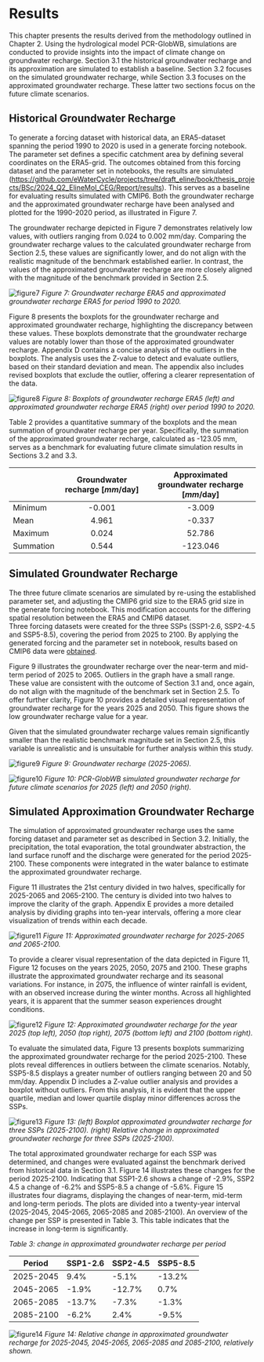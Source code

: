 # Results

This chapter presents the results derived from the methodology outlined in Chapter 2. Using the 
hydrological model PCR-GlobWB, simulations are conducted to provide insights into the impact 
of climate change on groundwater recharge. Section 3.1 the historical groundwater recharge and 
its approximation are simulated to establish a baseline. Section 3.2 focuses on the simulated 
groundwater recharge, while Section 3.3 focuses on the approximated groundwater recharge. 
These latter two sections focus on the future climate scenarios. 

## Historical Groundwater Recharge 

To generate a forcing dataset with historical data, an ERA5-dataset spanning the period 1990 to 
2020 is used in a generate forcing notebook. The parameter set defines a specific catchment area 
by defining several coordinates on the ERA5-grid. The outcomes obtained from this forcing 
dataset and the parameter set in notebooks, the results are simulated (https://github.com/eWaterCycle/projects/tree/draft_eline/book/thesis_projects/BSc/2024_Q2_ElineMol_CEG/Report/results). 
This serves as a baseline for evaluating results simulated with 
CMIP6. Both the groundwater recharge and the approximated groundwater recharge have been 
analysed and plotted for the 1990-2020 period, as illustrated in Figure 7.  

The groundwater recharge depicted in Figure 7 demonstrates relatively low values, with 
outliers ranging from 0.024 to 0.002 mm/day. Comparing the groundwater recharge values to the 
calculated groundwater recharge from Section 2.5, these values are significantly lower, and do not 
align with the realistic magnitude of the benchmark established earlier. In contrast, the values of 
the approximated groundwater recharge are more closely aligned with the magnitude of the 
benchmark provided in Section 2.5.  

![figure7](../figures/figure7.PNG)
*Figure 7: Groundwater recharge ERA5  and approximated groundwater recharge ERA5 for period 1990 to 2020.*

Figure 8 presents the boxplots for the groundwater recharge and approximated groundwater 
recharge, highlighting the discrepancy between these values. These boxplots demonstrate that the 
groundwater recharge values are notably lower than those of the approximated groundwater 
recharge. Appendix D contains a concise analysis of the outliers in the  boxplots. The analysis uses 
the Z-value to detect and evaluate outliers, based on their standard deviation and mean. The 
appendix also includes revised boxplots that exclude the outlier, offering a clearer representation 
of the data.

![figure8](../figures/figure8.PNG)
*Figure 8: Boxplots of groundwater recharge ERA5 (left) and approximated groundwater recharge ERA5 (right) over 
period 1990 to 2020.*

Table 2 provides a quantitative summary of the boxplots and the mean summation of 
groundwater recharge per year. Specifically, the summation of the approximated groundwater 
recharge, calculated as -123.05 mm, serves as a benchmark for evaluating future climate 
simulation results in Sections 3.2 and 3.3. 

| | Groundwater recharge [$mm/\text{day}$] | Approximated groundwater recharge [$mm/\text{day}$] |
|--------------------|:--------------------------------------:|:---------------------------------------------------:|
| Minimum |                 -0.001                 |                       -3.009                        |
| Mean |                 4.961                  |                       -0.337                        |
|Maximum |                 0.024                  |                       52.786                        |
| Summation |                 0.544                  |                      -123.046                       |

## Simulated Groundwater Recharge
The three future climate scenarios are simulated by re-using the established parameter set, and 
adjusting the CMIP6 grid size to the ERA5 grid size in the generate forcing notebook. This 
modification accounts for the differing spatial resolution between the ERA5 and CMIP6 dataset.  
Three forcing datasets were created for the three SSPs (SSP1-2.6, SSP2-4.5 and SSP5-8.5), 
covering the period from 2025 to 2100. By applying the generated forcing and the parameter set 
in notebook, results based on CMIP6 data were [obtained](https://github.com/eWaterCycle/projects/tree/draft_eline/book/thesis_projects/BSc/2024_Q2_ElineMol_CEG/Report/results ). 

Figure 9 illustrates the groundwater recharge over the near-term and mid-term period of 
2025 to 2065. Outliers in the graph have a small range. These value are consistent with the 
outcome of Section 3.1 and, once again, do not align with the magnitude of the benchmark set in 
Section 2.5. To offer further clarity, Figure 10 provides a detailed visual representation of 
groundwater recharge for the years 2025 and 2050. This figure shows the low groundwater 
recharge value for a year.

Given that the simulated groundwater recharge values remain significantly smaller than 
the realistic benchmark magnitude set in Section 2.5, this variable is unrealistic and is unsuitable 
for further analysis within this study.

![figure9](../figures/figure9.PNG)
*Figure 9: Groundwater recharge (2025-2065).*

![figure10](../figures/figure10.PNG)
*Figure 10: PCR-GlobWB simulated groundwater recharge for future climate scenarios for 2025 (left) and 2050 (right).*

## Simulated Approximation Groundwater Recharge 

The simulation of approximated groundwater recharge uses the same forcing dataset and 
parameter set as described in Section 3.2. Initially, the precipitation, the total evaporation, the 
total groundwater abstraction, the land surface runoff and  the discharge were generated for the 
period 2025-2100. These components were integrated in the water balance to estimate the 
approximated groundwater recharge.

Figure 11 illustrates the 21st century divided in two halves, specifically for 2025-2065 and 
2065-2100. The century is divided into two halves to improve the clarity of the graph. Appendix 
E provides a more detailed analysis by dividing graphs into ten-year intervals, offering a more 
clear visualization of trends within each decade. 

![figure11](../figures/figure11.PNG)
*Figure 11: Approximated groundwater recharge for 2025-2065 and 2065-2100.*

To provide a clearer visual representation of the data depicted in Figure 11, Figure 12 focuses on 
the years 2025, 2050, 2075 and 2100. These graphs illustrate the approximated groundwater 
recharge and its seasonal variations. For instance, in 2075, the influence of winter rainfall is 
evident, with an observed increase during the winter months. Across all highlighted years, it is 
apparent that the summer season experiences drought conditions. 

![figure12](../figures/figure12.PNG)
*Figure 12: Approximated groundwater recharge for the year 2025 (top left), 2050 (top right), 2075 (bottom left) and 
2100 (bottom right).*

To evaluate the simulated data, Figure 13 presents boxplots summarizing the approximated 
groundwater recharge for the period 2025-2100. These plots reveal differences in outliers 
between the climate scenarios. Notably, SSP5-8.5  displays a greater number of outliers ranging 
between 20 and 50 mm/day. Appendix D includes a Z-value outlier analysis and provides a 
boxplot without outliers. From this analysis, it is evident that the upper quartile, median and lower 
quartile display minor differences across the SSPs.  

![figure13](../figures/figure13.PNG)
*Figure 13: (left) Boxplot approximated groundwater recharge for 
three SSPs (2025-2100). (right) Relative change in approximated groundwater 
recharge for three SSPs (2025-2100).*

The total approximated groundwater recharge for each SSP was determined, and changes were 
evaluated against the benchmark derived from historical data in Section 3.1. Figure 14 illustrates 
these changes for the period 2025-2100. Indicating that SSP1-2.6 shows a change of -2.9%, SSP2
4.5 a change of -6.2% and SSP5-8.5 a change of -5.6%. Figure 15 illustrates four diagrams, 
displaying the changes of near-term, mid-term and long-term periods. The plots are divided into 
a twenty-year interval (2025-2045, 2045-2065, 2065-2085 and 2085-2100). An overview of the 
change per SSP is presented in Table 3. This table indicates that the increase in long-term is 
significantly. 

*Table 3: change in approximated groundwater recharge per period*

| Period     | SSP1-2.6 | SSP2-4.5 | SSP5-8.5 |
|------------|----------|----------|----------|
| 2025-2045  | 9.4%     | -5.1%    | -13.2%   |
| 2045-2065  | -1.9%    | -12.7%   | 0.7%     |
| 2065-2085  | -13.7%   | -7.3%    | -1.3%    |
| 2085-2100  | -6.2%    | 2.4%     | -9.5%    |

![figure14](../figures/figure14.PNG)
*Figure 14: Relative change in approximated groundwater recharge for 2025-2045, 2045-2065, 2065-2085 and 2085-2100, relatively shown.*










